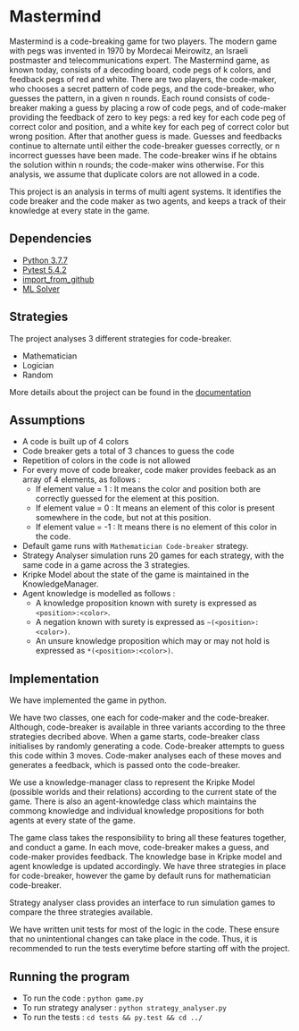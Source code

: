 # Mastermind

Mastermind is a code-breaking game for two players. The modern game with pegs was invented in 1970 by Mordecai Meirowitz, an Israeli postmaster and telecommunications expert. The Mastermind game, as known today, consists of a decoding board, code pegs of k colors, and feedback pegs of red and white. There are two players, the code-maker, who chooses a secret pattern of code pegs, and the code-breaker, who guesses the pattern, in a given n rounds. Each round consists of code-breaker making a guess by placing a row of code pegs, and of code-maker providing the feedback of zero to key pegs: a red key for each code peg of correct color and position, and a white key for each peg of correct color but wrong position. After that another guess is made. Guesses and feedbacks continue to alternate until either the code-breaker guesses correctly, or n incorrect guesses have been made. The code-breaker wins if he obtains the solution within n rounds; the code-maker wins otherwise. For this analysis, we assume that duplicate colors are not allowed in a code.

This project is an analysis in terms of multi agent systems. It identifies the code breaker and the code maker as two agents, and keeps a track of their knowledge at every state in the game.

## Dependencies

* [Python 3.7.7](https://www.python.org/downloads/release/python-377/)
* [Pytest 5.4.2](https://pypi.org/project/pytest/)
* [import_from_github](https://github.com/nvbn/import_from_github_com)
* [ML Solver](https://github.com/erohkohl/mlsolver)

## Strategies

The project analyses 3 different strategies for code-breaker.
* Mathematician
* Logician
* Random

More details about the project can be found in the [documentation](documentation.md)

## Assumptions

* A code is built up of 4 colors
* Code breaker gets a total of 3 chances to guess the code
* Repetition of colors in the code is not allowed
* For every move of code breaker, code maker provides feeback as an array of 4 elements, as follows :
   * If element value = 1 : It means the color and position both are correctly guessed for the element at this position.
   * If element value = 0 : It means an element of this color is present somewhere in the code, but not at this position.
   * If element value = -1 : It means there is no element of this color in the code.
* Default game runs with `Mathematician Code-breaker` strategy.
* Strategy Analyser simulation runs 20 games for each strategy, with the same code in a game across the 3 strategies.
* Kripke Model about the state of the game is maintained in the KnowledgeManager.
* Agent knowledge is modelled as follows :
   * A knowledge proposition known with surety is expressed as `<position>:<color>`.
   * A negation known with surety is expressed as `~(<position>:<color>)`.
   * An unsure knowledge proposition which may or may not hold is expressed as `*(<position>:<color>)`.

## Implementation

We have implemented the game in python.

We have two classes, one each for code-maker and the code-breaker. Although, code-breaker is available in three variants according to the three strategies decribed above. When a game starts, code-breaker class initialises by randomly generating a code. Code-breaker attempts to guess this code within 3 moves. Code-maker analyses each of these moves and generates a feedback, which is passed onto the code-breaker.

We use a knowledge-manager class to represent the Kripke Model (possible worlds and their relations) according to the current state of the game. There is also an agent-knowledge class which maintains the commong knowledge and individual knowledge propositions for both agents at every state of the game.

The game class takes the responsibility to bring all these features together, and conduct a game. In each move, code-breaker makes a guess, and code-maker provides feedback. The knowledge base in Kripke model and agent knowledge is updated accordingly. We have three strategies in place for code-breaker, however the game by default runs for mathematician code-breaker.

Strategy analyser class provides an interface to run simulation games to compare the three strategies available.

We have written unit tests for most of the logic in the code. These ensure that no unintentional changes can take place in the code. Thus, it is recommended to run the tests everytime before starting off with the project.

## Running the program

* To run the code : `python game.py`
* To run strategy analyser : `python strategy_analyser.py`
* To run the tests : `cd tests && py.test && cd ../`
